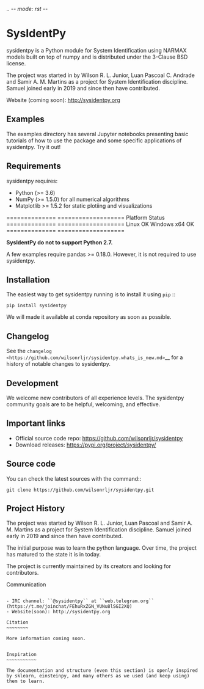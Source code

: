 .. -*- mode: rst -*-

SysIdentPy
============

sysidentpy is a Python module for System Identification using NARMAX models built on top of numpy and
is distributed under the 3-Clause BSD license.

The project was started in by Wilson R. L. Junior, Luan
Pascoal C. Andrade and Samir A. M. Martins as a project for System Identification
discipline. Samuel joined early in 2019 and since then have contributed.

Website (coming soon): http://sysidentpy.org

Examples
--------
The examples directory has several Jupyter notebooks presenting basic tutorials of how to use the package and some specific applications of sysidentpy. Try it out!

Requirements
------------

sysidentpy requires:

- Python (>= 3.6)
- NumPy (>= 1.5.0) for all numerical algorithms
- Matplotlib >= 1.5.2 for static plotiing and visualizations

==============   ===================
Platform         Status
==============   ===================
Linux            OK
Windows x64      OK
==============   ===================

**SysIdentPy do not to support Python 2.7.**

A few examples require pandas >= 0.18.0. However, it is not required to use sysidentpy.

Installation
------------

The easiest way to get sysidentpy running is to install it using ``pip``   ::

    pip install sysidentpy

We will made it available at conda repository as soon as possible.

Changelog
---------

See the `changelog <https://github.com/wilsonrljr/sysidentpy.whats_is_new.md>`__
for a history of notable changes to sysidentpy.

Development
-----------

We welcome new contributors of all experience levels. The sysidentpy community goals are to be helpful, welcoming, and effective.

Important links
---------------

- Official source code repo: https://github.com/wilsonrljr/sysidentpy
- Download releases: https://pypi.org/project/sysidentpy/


Source code
-----------

You can check the latest sources with the command::

    git clone https://github.com/wilsonrljr/sysidentpy.git

Project History
---------------

The project was started by Wilson R. L. Junior, Luan Pascoal and Samir A. M. Martins as a project for System Identification discipline. Samuel joined early in 2019 and since then have contributed.

The initial purpose was to learn the python language. Over time, the project has matured to the state it is in today.

The project is currently maintained by its creators and looking for
contributors.

Communication
~~~~~~~~~~~~~

- IRC channel: ``@sysidentpy`` at ``web.telegram.org`` (https://t.me/joinchat/FEhuRxZGN_VUNu8lSGI2XQ)
- Website(soon): http://sysidentpy.org

Citation
~~~~~~~~

More information coming soon.


Inspiration
~~~~~~~~~~~

The documentation and structure (even this section) is openly inspired by sklearn, einsteinpy, and many others as we used (and keep using) them to learn.